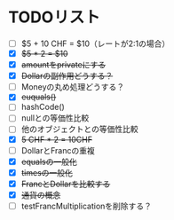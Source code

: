 # TODOリスト
 - [ ] $5 + 10 CHF = $10（レートが2:1の場合）
 - [x] ~~$5 * 2 = $10~~
 - [x] ~~amountをprivateにする~~
 - [x] ~~Dollarの副作用どうする？~~
 - [ ] Moneyの丸め処理どうする？
 - [x] ~~euquals()~~
 - [ ] hashCode()
 - [ ] nullとの等価性比較
 - [ ] 他のオブジェクトとの等価性比較
 - [x] ~~5 CHF * 2 = 10CHF~~
 - [ ] DollarとFrancの重複
 - [x] ~~equalsの一般化~~
 - [x] ~~timesの一般化~~
 - [x] ~~FrancとDollarを比較する~~
 - [x] ~~通貨の概念~~
 - [ ] testFrancMultiplicationを削除する？